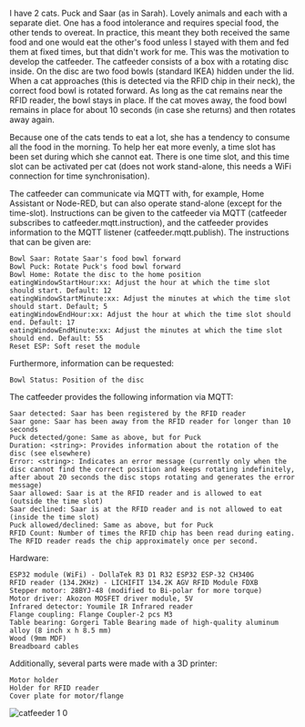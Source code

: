 I have 2 cats. Puck and Saar (as in Sarah). Lovely animals and each with a separate diet. One has a food intolerance and requires special food, the other tends to overeat. In practice, this meant they both received the same food and one would eat the other's food unless I stayed with them and fed them at fixed times, but that didn't work for me. This was the motivation to develop the catfeeder. The catfeeder consists of a box with a rotating disc inside. On the disc are two food bowls (standard IKEA) hidden under the lid. When a cat approaches (this is detected via the RFID chip in their neck), the correct food bowl is rotated forward. As long as the cat remains near the RFID reader, the bowl stays in place. If the cat moves away, the food bowl remains in place for about 10 seconds (in case she returns) and then rotates away again.

Because one of the cats tends to eat a lot, she has a tendency to consume all the food in the morning. To help her eat more evenly, a time slot has been set during which she cannot eat. There is one time slot, and this time slot can be activated per cat (does not work stand-alone, this needs a WiFi connection for time synchronisation).

The catfeeder can communicate via MQTT with, for example, Home Assistant or Node-RED, but can also operate stand-alone (except for the time-slot). Instructions can be given to the catfeeder via MQTT (catfeeder subscribes to catfeeder.mqtt.instruction), and the catfeeder provides information to the MQTT listener (catfeeder.mqtt.publish). The instructions that can be given are:

    Bowl Saar: Rotate Saar's food bowl forward
    Bowl Puck: Rotate Puck's food bowl forward
    Bowl Home: Rotate the disc to the home position
    eatingWindowStartHour:xx: Adjust the hour at which the time slot should start. Default: 12
    eatingWindowStartMinute:xx: Adjust the minutes at which the time slot should start. Default; 5
    eatingWindowEndHour:xx: Adjust the hour at which the time slot should end. Default: 17
    eatingWindowEndMinute:xx: Adjust the minutes at which the time slot should end. Default: 55
    Reset ESP: Soft reset the module

Furthermore, information can be requested:

    Bowl Status: Position of the disc

The catfeeder provides the following information via MQTT:

    Saar detected: Saar has been registered by the RFID reader
    Saar gone: Saar has been away from the RFID reader for longer than 10 seconds
    Puck detected/gone: Same as above, but for Puck
    Duration: <string>: Provides information about the rotation of the disc (see elsewhere)
    Error: <string>: Indicates an error message (currently only when the disc cannot find the correct position and keeps rotating indefinitely, after about 20 seconds the disc stops rotating and generates the error message)
    Saar allowed: Saar is at the RFID reader and is allowed to eat (outside the time slot)
    Saar declined: Saar is at the RFID reader and is not allowed to eat (inside the time slot)
    Puck allowed/declined: Same as above, but for Puck
    RFID Count: Number of times the RFID chip has been read during eating. The RFID reader reads the chip approximately once per second.


Hardware:

    ESP32 module (WiFi) - DollaTek R3 D1 R32 ESP32 ESP-32 CH340G
    RFID reader (134.2KHz) - LICHIFIT 134.2K AGV RFID Module FDXB
    Stepper motor: 28BYJ-48 (modified to Bi-polar for more torque)
    Motor driver: Akozon MOSFET driver module, 5V
    Infrared detector: Youmile IR Infrared reader
    Flange coupling: Flange Coupler-2 pcs M3
    Table bearing: Gorgeri Table Bearing made of high-quality aluminum alloy (8 inch x h 8.5 mm)
    Wood (9mm MDF)
    Breadboard cables

Additionally, several parts were made with a 3D printer:

    Motor holder
    Holder for RFID reader
    Cover plate for motor/flange

![catfeeder 1 0](https://github.com/Tech-RW/Catfeeder/assets/120517590/ba5172c5-142e-4839-818f-bfcabc51899f)
